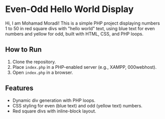 # Even-Odd Hello World Display

Hi, I am Mohamad Moradi! This is a simple PHP project displaying numbers 1 to 50 in red square divs with "hello world" text, using blue text for even numbers and yellow for odd, built with HTML, CSS, and PHP loops.

## How to Run
1. Clone the repository.
2. Place `index.php` in a PHP-enabled server (e.g., XAMPP, 000webhost).
3. Open `index.php` in a browser.

## Features
- Dynamic div generation with PHP loops.
- CSS styling for even (blue text) and odd (yellow text) numbers.
- Red square divs with inline-block layout.
